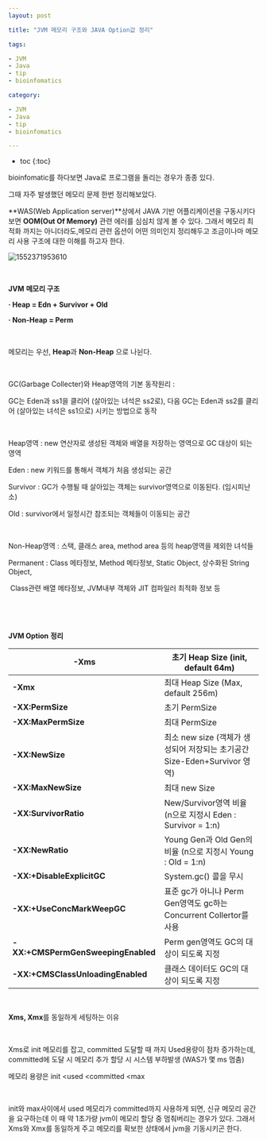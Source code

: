 ```yaml
---
layout: post

title: "JVM 메모리 구조와 JAVA Option값 정리"

tags:

- JVM
- Java
- tip
- bioinfomatics

category:

- JVM
- Java
- tip
- bioinfomatics

---
```

* toc
{:toc}

bioinfomatic를 하다보면 Java로 프로그램을 돌리는 경우가 종종 있다.

그때 자주 발생했던 메모리 문제 한번 정리해보았다.



**WAS(Web Application server)**상에서 JAVA 기반 어플리케이션을 구동시키다 보면 **OOM(Out Of Memory)** 관련 에러를 심심치 않게 볼 수 있다. 그래서 메모리 최적화 까지는 아니더라도,메모리 관련 옵션이 어떤 의미인지 정리해두고 조금이나마 메모리 사용 구조에 대한 이해를 하고자 한다.

  ![1552371953610](https://user-images.githubusercontent.com/23732754/54179175-5d93ba80-44db-11e9-97a9-45337f145aca.png)

​     

**JVM** **메모리 구조**

**· Heap = Edn + Survivor + Old**

**· Non-Heap = Perm**

​     

메모리는 우선, **Heap**과 **Non-Heap** 으로 나뉜다. 

​     

GC(Garbage Collecter)와 Heap영역의 기본 동작원리 : 

GC는 Eden과 ss1을 클리어 (살아있는 녀석은 ss2로), 다음 GC는 Eden과 ss2를 클리어 (살아있는 녀석은 ss1으로) 시키는 방법으로 동작

​     

Heap영역 : new 연산자로 생성된 객체와 배열을 저장하는 영역으로 GC 대상이 되는 영역

Eden : new 키워드를 통해서 객체가 처음 생성되는 공간

Survivor : GC가 수행될 때 살아있는 객체는 survivor영역으로 이동된다. (임시피난소)

Old : survivor에서 일정시간 참조되는 객체들이 이동되는 공간

​     

Non-Heap영역 : 스택, 클래스 area, method area 등의 heap영역을 제외한 녀석들

Permanent : Class 메타정보, Method 메타정보, Static Object, 상수화된 String Object, 

​            Class관련 배열 메타정보, JVM내부 객체와 JIT 컴파일러 최적화 정보 등

​     

​     

**JVM Option** **정리**

| **-Xms**                           | 초기 Heap Size (init, default 64m)                           |
| ---------------------------------- | ------------------------------------------------------------ |
| **-Xmx**                           | 최대 Heap Size (Max,  default 256m)                          |
| **-XX:PermSize**                   | 초기 PermSize                                                |
| **-XX:MaxPermSize**                | 최대 PermSize                                                |
| **-XX:NewSize**                    | 최소 new size (객체가 생성되어 저장되는 초기공간   Size-Eden+Survivor 영역) |
| **-XX:MaxNewSize**                 | 최대 new Size                                                |
| **-XX:SurvivorRatio**              | New/Survivor영역 비율   (n으로 지정시 Eden : Survivor = 1:n) |
| **-XX:NewRatio**                   | Young Gen과 Old Gen의 비율   (n으로 지정시 Young : Old = 1:n) |
| **-XX:+DisableExplicitGC**         | System.gc() 콜을 무시                                        |
| **-XX:+UseConcMarkWeepGC**         | 표준 gc가 아니나 Perm Gen영역도   gc하는 Concurrent Collertor를 사용 |
| **-XX:+CMSPermGenSweepingEnabled** | Perm gen영역도 GC의 대상이 되도록 지정                       |
| **-XX:+CMSClassUnloadingEnabled**  | 클래스 데이터도 GC의 대상이 되도록 지정                      |

​     

 **Xms, Xmx**를 동일하게 세팅하는 이유

​     

Xms로 init 메모리를 잡고, committed 도달할 때 까지 Used용량이 점차 증가하는데, committed에 도달 시 메모리 추가 할당 시 시스템 부하발생 (WAS가 몇 ms 멈춤)

메모리 용량은 init <used <committed <max 

​     

init와 max사이에서 used 메모리가 committed까지 사용하게 되면, 신규 메모리 공간을 요구하는데 이 때 약 1초가량 jvm이 메모리 할당 중 멈춰버리는 경우가 있다. 그래서 Xms와 Xmx를 동일하게 주고 메모리를 확보한 상태에서 jvm을 기동시키곤 한다. 
 
 
 
